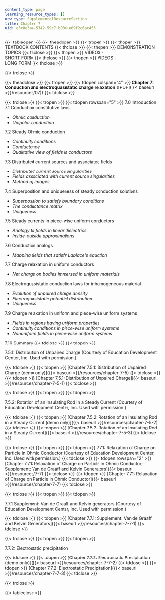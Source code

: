 ```yaml
---
content_type: page
learning_resource_types: []
ocw_type: SupplementalResourceSection
title: Chapter 7
uid: e3c8e3aa-5342-59c7-b03d-e09f2c6ac455
---
```


{{< tableopen >}}
{{< theadopen >}}
{{< tropen >}}
{{< thopen >}}
TEXTBOOK CONTENTS
{{< thclose >}}
{{< thopen >}}
DEMONSTRATION TOPICS
{{< thclose >}}
{{< thopen >}}
VIDEOS -  
SHORT FORM
{{< thclose >}}
{{< thopen >}}
VIDEOS -  
LONG FORM
{{< thclose >}}

{{< trclose >}}

{{< theadclose >}}
{{< tropen >}}
{{< tdopen colspan="4" >}}
**Chapter 7: Conduction and electroquasistatic charge relaxation** ([PDF]({{< baseurl >}}/resources/07))
{{< tdclose >}}

{{< trclose >}}
{{< tropen >}}
{{< tdopen rowspan="5" >}}
7.0 Introduction  
7.1 Conduction constitutive laws

*   _Ohmic conduction_
*   _Unipolar conduction_

7.2 Steady Ohmic conduction

*   _Continuity conditions_
*   _Conductance_
*   _Qualitative view of fields in conductors_

7.3 Distributed current sources and associated fields

*   _Distributed current source singularities_
*   _Fields associated with current source singularities_
*   _Method of images_

7.4 Superposition and uniqueness of steady conduction solutions

*   _Superposition to satisfy boundary conditions_
*   _The conductance matrix_
*   _Uniqueness_

7.5 Steady currents in piece-wise uniform conductors

*   _Analogy to fields in linear dielectrics_
*   _Inside-outside approximations_

7.6 Conduction analogs

*   _Mapping fields that satisfy Laplace's equation_

7.7 Charge relaxation in uniform conductors

*   _Net charge on bodies immersed in uniform materials_

7.8 Electroquasistatic conduction laws for inhomogeneous material

*   _Evolution of unpaired charge density_
*   _Electroquasistatic potential distribution_
*   _Uniqueness_

7.9 Charge relaxation in uniform and piece-wise uniform systems

*   _Fields in regions having uniform properties_
*   _Continuity conditions in piece-wise uniform systems_
*   _Nonuniform fields in piece-wise uniform systems_

7.10 Summary
{{< tdclose >}}
{{< tdopen >}}


7.5.1: Distribution of Unpaired Charge (Courtesy of Education Development Center, Inc. Used with permission.)


{{< tdclose >}}
{{< tdopen >}}
[Chapter 7.5.1: Distribution of Unpaired Charge (demo only)]({{< baseurl >}}/resources/chapter-7-5)
{{< tdclose >}}
{{< tdopen >}}
[Chapter 7.5.1: Distribution of Unpaired Charge]({{< baseurl >}}/resources/chapter-7-5-1)
{{< tdclose >}}

{{< trclose >}}
{{< tropen >}}
{{< tdopen >}}


7.5.2: Rotation of an Insulating Rod in a Steady Current (Courtesy of Education Development Center, Inc. Used with permission.)


{{< tdclose >}}
{{< tdopen >}}
[Chapter 7.5.2: Rotation of an Insulating Rod in a Steady Current (demo only)]({{< baseurl >}}/resources/chapter-7-5-2)
{{< tdclose >}}
{{< tdopen >}}
[Chapter 7.5.2: Rotation of an Insulating Rod in a Steady Current]({{< baseurl >}}/resources/chapter-7-5-3)
{{< tdclose >}}

{{< trclose >}}
{{< tropen >}}
{{< tdopen >}}
7.7.1: Relaxation of Charge on Particle in Ohmic Conductor (Courtesy of Education Development Center, Inc. Used with permission.)
{{< tdclose >}}
{{< tdopen rowspan="2" >}}
[Chapter 7.7.1: Relaxation of Charge on Particle in Ohmic Conductor; Supplement: Van de Graaff and Kelvin Generators]({{< baseurl >}}/resources/7-7)
{{< tdclose >}}
{{< tdopen >}}
[Chapter 7.7.1: Relaxation of Charge on Particle in Ohmic Conductor]({{< baseurl >}}/resources/chapter-7-7)
{{< tdclose >}}

{{< trclose >}}
{{< tropen >}}
{{< tdopen >}}


7.7.1 Supplement: Van de Graaff and Kelvin generators (Courtesy of Education Development Center, Inc. Used with permission.)


{{< tdclose >}}
{{< tdopen >}}
[Chapter 7.7.1: Supplement: Van de Graaff and Kelvin Generators]({{< baseurl >}}/resources/chapter-7-7-1)
{{< tdclose >}}

{{< trclose >}}
{{< tropen >}}
{{< tdopen >}}


7.7.2: Electrostatic precipitation


{{< tdclose >}}
{{< tdopen >}}
[Chapter 7.7.2: Electrostatic Precipitation (demo only)]({{< baseurl >}}/resources/chapter-7-7-2)
{{< tdclose >}}
{{< tdopen >}}
[Chapter 7.7.2: Electrostatic Precipitation]({{< baseurl >}}/resources/chapter-7-7-3)
{{< tdclose >}}

{{< trclose >}}

{{< tableclose >}}